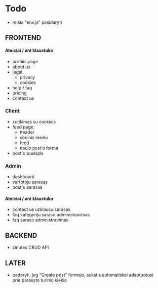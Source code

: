 # Todo

-   reikia "env.js" pasidaryti

## FRONTEND

#### Ateiciai / ant klaustuko

-   profilis page
-   about us
-   legal:
    -   privacy
    -   cookies
-   help / faq
-   pricing
-   contact us

### Client

-   sutikimas su cookiais
-   feed page:
    -   header
    -   soninis meniu
    -   feed
    -   naujo post'o forma
-   post'o puslapis

### Admin

-   dashboard
-   vartotoju sarasas
-   post'u sarasas

#### Ateiciai / ant klaustuko

-   contact us uzklausu sarasas
-   faq kategoriju saraso administravimas
-   faq saraso administravimas

## BACKEND

-   zinutes CRUD API

## LATER

-   padaryti, jog "Create post" formoje, aukstis automatiskai adaptuotusi prie parasyto turinio kiekio
